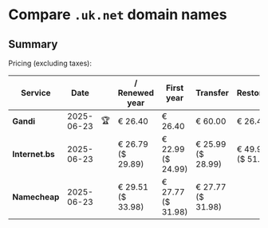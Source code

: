 # Compare `.uk.net` domain names

## Summary

Pricing (excluding taxes):

| Service | Date |  | / Renewed year | First year | Transfer | Restoration |
|--|--|--|--|--|--|--|
| **Gandi** | 2025-06-23 | 🏆 | € 26.40 | € 26.40 | € 60.00 | € 26.40 |
| **Internet.bs** | 2025-06-23 |  | € 26.79<br>($ 29.89) | € 22.99<br>($ 24.99) | € 25.99<br>($ 28.99) | € 49.99<br>($ 51.35) |
| **Namecheap** | 2025-06-23 |  | € 29.51<br>($ 33.98) | € 27.77<br>($ 31.98) | € 27.77<br>($ 31.98) |  |
